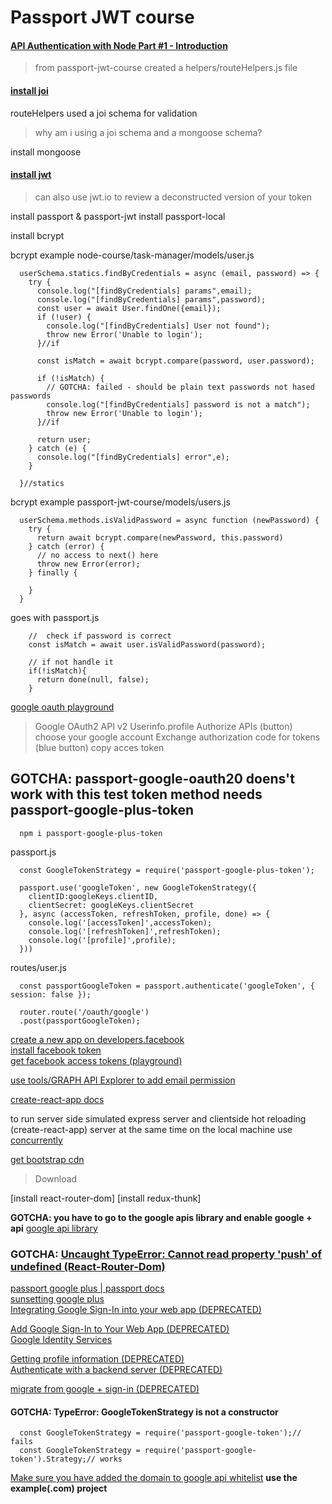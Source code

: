 # Passport JWT course
#### [API Authentication with Node Part #1 - Introduction](https://youtu.be/zx6jnaLuB9Q)   
> from passport-jwt-course
created a helpers/routeHelpers.js file

#### [install joi](https://www.npmjs.com/package/joi)   
routeHelpers used a joi schema for validation

> why am i using a joi schema and a mongoose schema?

install mongoose

#### [install jwt](jwt.io)  
> can also use jwt.io to review a deconstructed version of your token

install passport & passport-jwt
install passport-local

install bcrypt

bcrypt example node-course/task-manager/models/user.js
```
  userSchema.statics.findByCredentials = async (email, password) => {
    try {
      console.log("[findByCredentials] params",email);
      console.log("[findByCredentials] params",password);
      const user = await User.findOne({email});
      if (!user) {
        console.log("[findByCredentials] User not found");
        throw new Error('Unable to login');
      }//if

      const isMatch = await bcrypt.compare(password, user.password);

      if (!isMatch) {
        // GOTCHA: failed - should be plain text passwords not hased passwords
        console.log("[findByCredentials] password is not a match");
        throw new Error('Unable to login');
      }//if

      return user;
    } catch (e) {
      console.log("[findByCredentials] error",e);
    }

  }//statics
```

bcrypt example passport-jwt-course/models/users.js
```
  userSchema.methods.isValidPassword = async function (newPassword) {
    try {
      return await bcrypt.compare(newPassword, this.password)
    } catch (error) {
      // no access to next() here
      throw new Error(error);
    } finally {

    }
  }

```
goes with passport.js
```
    //  check if password is correct
    const isMatch = await user.isValidPassword(password);

    // if not handle it
    if(!isMatch){
      return done(null, false);
    }
```

[google oauth playground](https://developers.google.com/oauthplayground)   
> Google OAuth2 API v2
> Userinfo.profile
> Authorize APIs (button)
> choose your google account
> Exchange authorization code for tokens (blue button)
> copy acces token

## GOTCHA: passport-google-oauth20 doens't work with this test token method needs passport-google-plus-token
```
  npm i passport-google-plus-token
```

passport.js
```
  const GoogleTokenStrategy = require('passport-google-plus-token');

  passport.use('googleToken', new GoogleTokenStrategy({
    clientID:googleKeys.clientID,
    clientSecret: googleKeys.clientSecret
  }, async (accessToken, refreshToken, profile, done) => {
    console.log('[accessToken]',accessToken);
    console.log('[refreshToken]',refreshToken);
    console.log('[profile]',profile);
  }))
```
routes/user.js
```
  const passportGoogleToken = passport.authenticate('googleToken', { session: false });

  router.route('/oauth/google')
  .post(passportGoogleToken);
```

[create a new app on developers.facebook](https://developers.facebook.com)    
[install facebook token](https://www.npmjs.com/package/passport-facebook-token)   
[get facebook access tokens (playground)](https://developers.facebook.com/tools/accesstoken/)   

[use tools/GRAPH API Explorer to add email permission](https://developers.facebook.com/tools/explorer/)   

[create-react-app docs](https://github.com/facebook/create-react-app)   

to run server side simulated express server and clientside hot reloading (create-react-app) server at the same time on the local machine use
[concurrently](https://www.npmjs.com/package/concurrently)   

[get bootstrap cdn](https://getbootstrap.com/docs/4.3/getting-started/download/)   
> Download

[install react-router-dom]
[install redux-thunk]

**GOTCHA: you have to go to the google apis library and enable  google + api**
[google api library](https://console.developers.google.com/apis/library)   

### GOTCHA: [Uncaught TypeError: Cannot read property 'push' of undefined (React-Router-Dom)](https://stackoverflow.com/questions/44009618/uncaught-typeerror-cannot-read-property-push-of-undefined-react-router-dom)   

[passport google plus | passport docs](http://www.passportjs.org/packages/passport-google-plus/)   
[sunsetting google plus](https://blog.google/technology/safety-security/project-strobe/)   
[Integrating Google Sign-In into your web app (DEPRECATED)](https://developers.google.com/identity/sign-in/web/sign-in)   

[Add Google Sign-In to Your Web App (DEPRECATED)](https://developers.google.com/identity/sign-in/web/)   
[Google Identity Services](https://developers.google.com/identity/gsi/web)

[Getting profile information (DEPRECATED)](https://developers.google.com/identity/sign-in/web/people)   
[Authenticate with a backend server (DEPRECATED)](https://developers.google.com/identity/sign-in/web/backend-auth)   

[migrate from google + sign-in (DEPRECATED)](https://developers.google.com/identity/sign-in/web/quick-migration-guide)   

#### GOTCHA: TypeError: GoogleTokenStrategy is not a constructor
```
  const GoogleTokenStrategy = require('passport-google-token');// fails
  const GoogleTokenStrategy = require('passport-google-token').Strategy;// works
```

[Make sure you have added the domain to google api whitelist](https://console.developers.google.com/apis/credentials/)
**use the example(.com) project**
